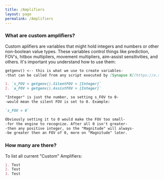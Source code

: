```yaml
---
title: /Amplifiers
layout: page
permalink: /Amplifiers
---
```


### What are custom amplifiers?

Custom aplifiers are variables that might hold integers and numbers or other non-boolean value types. These variables control things like prediction, FOV's, hitbox multipliers, movement multipliers, aim-assist sensitivities, and others.
It's important you understand how to use them:

```markdown
getgenv() <-- this is what we use to create variables- 
-that can be called from any script executed by [Synapse X](https://x.synapse.to/).

1. `s_FOV = getgenv().SilentFOV = [Integer]`
2. `a_FOV = getgenv().AssistFOV = [Integer]`

"Integer" is just the number, so setting s_FOV to 0-
-would mean the silent FOV is set to 0. Example:

`s_FOV = 0`

Obviously setting it to 0 would make the FOV too small-
-for the engine to recognize. After all 0 isn't greater-
-then any positive integer, so the "Magnitude" will always-
-be greater then an FOV of 0, more on "Magnitude" later.
```

### How many are there?
To list all current "Custom" Amplifiers:
```markdown
1. Test
2. Test
3. Test
```
